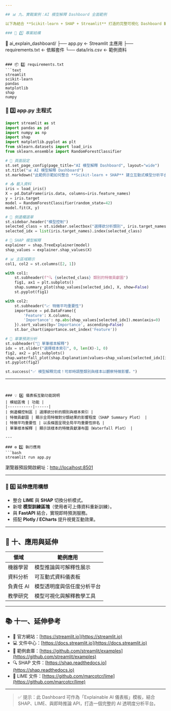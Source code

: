 ```yaml
---

## 📊 九、實戰案例：AI 模型解釋 Dashboard 全面範例

以下為結合 **Scikit-learn + SHAP + Streamlit** 打造的完整可視化 Dashboard 範例，用於展示模型訓練、推論、與特徵解釋結果。

### 🧱 1️⃣ 專案結構
```
📁 ai_explain_dashboard/
 ├── app.py            ← Streamlit 主應用
 ├── requirements.txt  ← 依賴套件
 └── data/iris.csv     ← 範例資料
```

### 📦 2️⃣ requirements.txt
```text
streamlit
scikit-learn
pandas
matplotlib
shap
numpy
```

### 🧩 3️⃣ app.py 主程式
```python
import streamlit as st
import pandas as pd
import numpy as np
import shap
import matplotlib.pyplot as plt
from sklearn.datasets import load_iris
from sklearn.ensemble import RandomForestClassifier

# 🧠 頁面設定
st.set_page_config(page_title="AI 模型解釋 Dashboard", layout="wide")
st.title("📊 AI 模型解釋 Dashboard")
st.markdown("此範例示範如何整合 **Scikit-learn + SHAP** 建立互動式模型分析平台。")

# 📥 載入資料
iris = load_iris()
X = pd.DataFrame(iris.data, columns=iris.feature_names)
y = iris.target
model = RandomForestClassifier(random_state=42)
model.fit(X, y)

# 🎯 側邊欄選單
st.sidebar.header("模型控制")
selected_class = st.sidebar.selectbox("選擇欲分析類別", iris.target_names)
selected_idx = list(iris.target_names).index(selected_class)

# 🧩 SHAP 模型解釋
explainer = shap.TreeExplainer(model)
shap_values = explainer.shap_values(X)

# 📊 主區域顯示
col1, col2 = st.columns([2, 1])

with col1:
    st.subheader(f"🔍 {selected_class} 類別的特徵貢獻圖")
    fig1, ax1 = plt.subplots()
    shap.summary_plot(shap_values[selected_idx], X, show=False)
    st.pyplot(fig1)

with col2:
    st.subheader("📈 特徵平均重要性")
    importance = pd.DataFrame({
        'Feature': X.columns,
        'Importance': np.abs(shap_values[selected_idx]).mean(axis=0)
    }).sort_values(by='Importance', ascending=False)
    st.bar_chart(importance.set_index('Feature'))

# 🔬 單筆預測分析
st.subheader("🔬 單筆樣本解釋")
idx = st.slider("選擇樣本索引", 0, len(X)-1, 0)
fig2, ax2 = plt.subplots()
shap.waterfall_plot(shap.Explanation(values=shap_values[selected_idx][idx], base_values=explainer.expected_value[selected_idx], data=X.iloc[idx], feature_names=X.columns))
st.pyplot(fig2)

st.success("✅ 模型解釋完成！可即時調整類別與樣本以觀察特徵影響。")
```

---
```


### 💡 4️⃣ 儀表板互動功能說明
| 模組區塊 | 功能 |
|-----------|------|
| 側邊欄控制區 | 選擇欲分析的類別與樣本索引 |
| 特徵貢獻圖 | 顯示全局特徵對分類結果的影響程度（SHAP Summary Plot） |
| 特徵平均重要性 | 以長條圖呈現全局平均重要性排名 |
| 單筆樣本解釋 | 顯示該樣本的特徵貢獻瀑布圖（Waterfall Plot） |

---

### ⚙️ 5️⃣ 執行應用
```bash
streamlit run app.py
```
瀏覽器預設開啟網址：[http://localhost:8501](http://localhost:8501)

---

### 🧠 6️⃣ 延伸應用構想
- 整合 **LIME** 與 **SHAP** 切換分析模式。
- 新增 **模型訓練區塊**（使用者可上傳資料重新訓練）。
- 與 **FastAPI** 結合，實現即時預測服務。
- 搭配 **Plotly / ECharts** 提升視覺互動效果。

---

## 🎯 十、應用與延伸

| 領域 | 範例應用 |
|------|-----------|
| 機器學習 | 模型推論與可解釋性展示 |
| 資料分析 | 可互動式資料儀表板 |
| 負責任 AI | 模型透明度與信任度分析平台 |
| 教學研究 | 模型可視化與解釋教學工具 |

---

## 📚 十一、延伸參考

- 📘 官方網站：[https://streamlit.io](https://streamlit.io)
- 💻 文件中心：[https://docs.streamlit.io](https://docs.streamlit.io)
- 🧠 範例倉庫：[https://github.com/streamlit/examples](https://github.com/streamlit/examples)
- 🔍 SHAP 文件：[https://shap.readthedocs.io](https://shap.readthedocs.io)
- 🔬 LIME 文件：[https://github.com/marcotcr/lime](https://github.com/marcotcr/lime)

---

> ✅ 提示：此 Dashboard 可作為「Explainable AI 儀表板」模板，結合 SHAP、LIME、與即時推論 API，打造一個完整的 AI 透明度分析平台。

